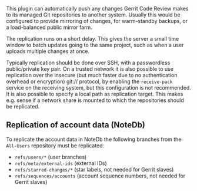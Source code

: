 This plugin can automatically push any changes Gerrit Code Review
makes to its managed Git repositories to another system.  Usually this
would be configured to provide mirroring of changes, for warm-standby
backups, or a load-balanced public mirror farm.

The replication runs on a short delay.  This gives the server a small
time window to batch updates going to the same project, such as when a
user uploads multiple changes at once.

Typically replication should be done over SSH, with a passwordless
public/private key pair.  On a trusted network it is also possible to
use replication over the insecure (but much faster due to no
authentication overhead or encryption) git:// protocol, by enabling
the `receive-pack` service on the receiving system, but this
configuration is not recommended.  It is also possible to specify a
local path as replication target. This makes e.g. sense if a network
share is mounted to which the repositories should be replicated.

Replication of account data (NoteDb)
------------------------------------

To replicate the account data in NoteDb the following branches from the
`All-Users` repository must be replicated:

* `refs/users/*` (user branches)
* `refs/meta/external-ids` (external IDs)
* `refs/starred-changes/*` (star labels, not needed for Gerrit slaves)
* `refs/sequences/accounts` (account sequence numbers, not needed for Gerrit
  slaves)

